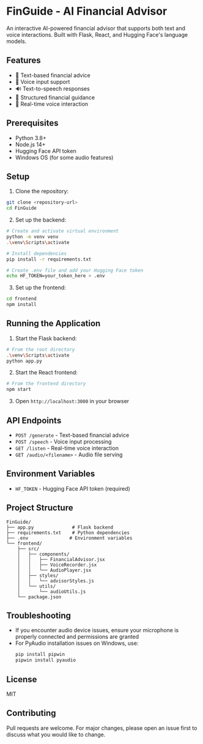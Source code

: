 # FinGuide - AI Financial Advisor

An interactive AI-powered financial advisor that supports both text and voice interactions. Built with Flask, React, and Hugging Face's language models.

## Features

- 💬 Text-based financial advice
- 🎤 Voice input support
- 🔊 Text-to-speech responses
- 📝 Structured financial guidance
- 🎯 Real-time voice interaction

## Prerequisites

- Python 3.8+
- Node.js 14+
- Hugging Face API token
- Windows OS (for some audio features)

## Setup

1. Clone the repository:
```bash
git clone <repository-url>
cd FinGuide
```

2. Set up the backend:
```bash
# Create and activate virtual environment
python -m venv venv
.\venv\Scripts\activate

# Install dependencies
pip install -r requirements.txt

# Create .env file and add your Hugging Face token
echo HF_TOKEN=your_token_here > .env
```

3. Set up the frontend:
```bash
cd frontend
npm install
```

## Running the Application

1. Start the Flask backend:
```bash
# From the root directory
.\venv\Scripts\activate
python app.py
```

2. Start the React frontend:
```bash
# From the frontend directory
npm start
```

3. Open `http://localhost:3000` in your browser

## API Endpoints

- `POST /generate` - Text-based financial advice
- `POST /speech` - Voice input processing
- `GET /listen` - Real-time voice interaction
- `GET /audio/<filename>` - Audio file serving

## Environment Variables

- `HF_TOKEN` - Hugging Face API token (required)

## Project Structure

```
FinGuide/
├── app.py              # Flask backend
├── requirements.txt    # Python dependencies
├── .env               # Environment variables
└── frontend/
    ├── src/
    │   ├── components/
    │   │   ├── FinancialAdvisor.jsx
    │   │   ├── VoiceRecorder.jsx
    │   │   └── AudioPlayer.jsx
    │   ├── styles/
    │   │   └── advisorStyles.js
    │   └── utils/
    │       └── audioUtils.js
    └── package.json
```

## Troubleshooting

- If you encounter audio device issues, ensure your microphone is properly connected and permissions are granted
- For PyAudio installation issues on Windows, use:
  ```bash
  pip install pipwin
  pipwin install pyaudio
  ```

## License

MIT

## Contributing

Pull requests are welcome. For major changes, please open an issue first to discuss what you would like to change.